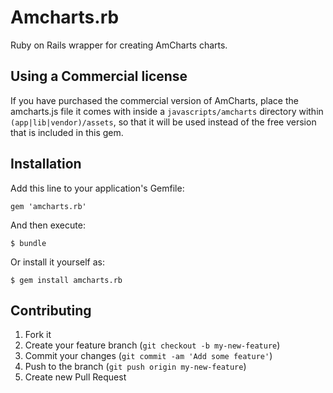 # Amcharts.rb

Ruby on Rails wrapper for creating AmCharts charts.

## Using a Commercial license

If you have purchased the commercial version of AmCharts, place the amcharts.js file it comes with inside a
`javascripts/amcharts` directory within `(app|lib|vendor)/assets`, so that it will be used instead of the free
version that is included in this gem.

## Installation

Add this line to your application's Gemfile:

    gem 'amcharts.rb'

And then execute:

    $ bundle

Or install it yourself as:

    $ gem install amcharts.rb

## Contributing

1. Fork it
2. Create your feature branch (`git checkout -b my-new-feature`)
3. Commit your changes (`git commit -am 'Add some feature'`)
4. Push to the branch (`git push origin my-new-feature`)
5. Create new Pull Request

